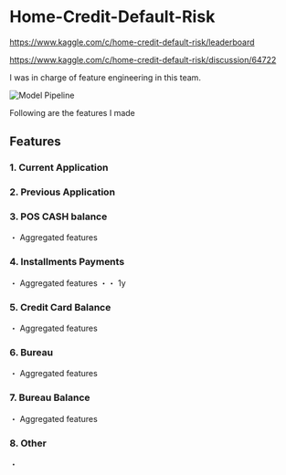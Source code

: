 # Home-Credit-Default-Risk
https://www.kaggle.com/c/home-credit-default-risk/leaderboard

https://www.kaggle.com/c/home-credit-default-risk/discussion/64722

I was in charge of feature engineering in this team.

![Model Pipeline](https://github.com/KazukiOnodera/Home-Credit-Default-Risk/blob/master/other/model_structure_v8_blending.png)

Following are the features I made

## Features
### 1. Current Application
### 2. Previous Application
### 3. POS CASH balance
・ Aggregated features
### 4. Installments Payments
・ Aggregated features
・・ 1y
### 5. Credit Card Balance
・ Aggregated features
### 6. Bureau
・ Aggregated features
### 7. Bureau Balance
・ Aggregated features
### 8. Other
・

